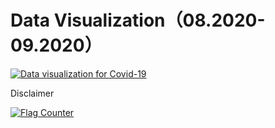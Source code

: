 # Data Visualization（08.2020-09.2020）
[![Data visualization for Covid-19](https://res.cloudinary.com/marcomontalbano/image/upload/v1654684839/video_to_markdown/images/youtube--2EKIGCL_9A8-c05b58ac6eb4c4700831b2b3070cd403.jpg)](https://www.youtube.com/watch?v=2EKIGCL_9A8 "Data visualization for Covid-19")

Disclaimer

<a href="https://info.flagcounter.com/2Dbb"><img src="https://s01.flagcounter.com/count2/2Dbb/bg_FFFFFF/txt_000000/border_CCCCCC/columns_2/maxflags_10/viewers_0/labels_1/pageviews_1/flags_0/percent_0/" alt="Flag Counter" border="0"></a>
